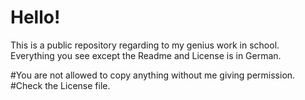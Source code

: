 # Hello!

This is a public repository regarding to my genius work in school.
Everything you see except the Readme and License is in German.

#You are not allowed to copy anything without me giving permission.
#Check the License file.